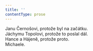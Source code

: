 ```yaml
---
title: ''
contentType: prose
---
```


Janu Černošovi, protože byl na začátku.  
Jáchymu Topolovi, protože to poslal dál.  
Hance a Hájeně, protože proto.  
Michaele.
